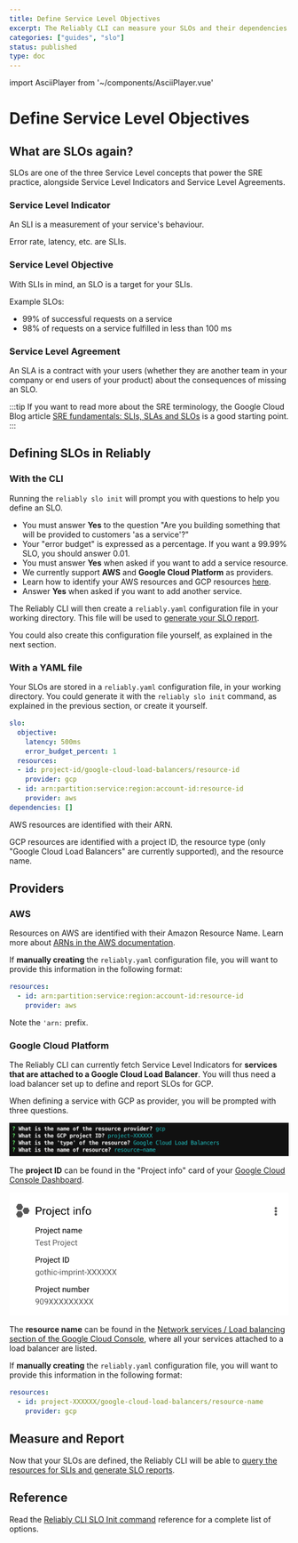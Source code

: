 ```yaml
---
title: Define Service Level Objectives
excerpt: The Reliably CLI can measure your SLOs and their dependencies.
categories: ["guides", "slo"]
status: published
type: doc
---
```

import AsciiPlayer from '~/components/AsciiPlayer.vue'

# Define Service Level Objectives

## What are SLOs again?

SLOs are one of the three Service Level concepts that power the SRE practice, 
alongside Service Level Indicators and Service Level Agreements.

### Service Level Indicator

An SLI is a measurement of your service's behaviour.

Error rate, latency, etc.
are SLIs.

### Service Level Objective

With SLIs in mind, an SLO is a target for your SLIs.

Example SLOs:
- 99% of successful requests on a service
- 98% of requests on a service fulfilled in less than 100 ms

### Service Level Agreement

An SLA is a contract with your users (whether they are another team in your
company or end users of your product) about the consequences of missing an SLO.

:::tip
If you want to read more about the SRE terminology, the Google Cloud Blog 
article <a href="https://cloud.google.com/blog/products/devops-sre/sre-fundamentals-slis-slas-and-slos" target="_blank" rel="noopener noreferer">SRE fundamentals: SLIs, SLAs and SLOs</a> is a good starting point.
:::

## Defining SLOs in Reliably

### With the CLI

Running the `reliably slo init` will prompt you with questions to help you 
define an SLO.

<AsciiPlayer id="ML46wVaFwURMW92zAIFSBWx4y" />

* You must answer **Yes** to the question "Are you building something that will be provided to customers 'as a service'?"
* Your "error budget" is expressed as a percentage. If you want a 99.99% SLO, you should answer 0.01.
* You must answer **Yes** when asked if you want to add a service resource.
* We currently support **AWS** and **Google Cloud Platform** as providers.
* Learn how to identify your AWS resources and GCP resources [here](#providers).
* Answer **Yes** when asked if you want to add another service.

The Reliably CLI will then create a `reliably.yaml` configuration file in your 
working directory. This file will be used to 
[generate your SLO report](/guides/slo/slo-reports/).

You could also create this configuration file yourself, as explained in the next
section.

### With a YAML file

Your SLOs are stored in a `reliably.yaml` configuration file, in your working
directory. You could generate it with the `reliably slo init` command, as 
explained in the previous section, or create it yourself.

```yaml
slo:
  objective:
    latency: 500ms
    error_budget_percent: 1
  resources:
  - id: project-id/google-cloud-load-balancers/resource-id
    provider: gcp
  - id: arn:partition:service:region:account-id:resource-id
    provider: aws
dependencies: []

```

AWS resources are identified with their ARN.

GCP resources are identified with a project ID, the resource type (only "Google
Cloud Load Balancers" are currently supported), and the resource name.

## Providers

### AWS

Resources on AWS are identified with their Amazon Resource Name. Learn more 
about <a href="https://docs.aws.amazon.com/general/latest/gr/aws-arns-and-namespaces.html" target="_blank" rel="noopener noreferer">ARNs in the AWS documentation</a>.

If **manually creating** the `reliably.yaml` configuration file, you will want to provide this information in the following format:

```yaml
resources:
  - id: arn:partition:service:region:account-id:resource-id
    provider: aws
```

Note the `'arn:` prefix.

### Google Cloud Platform

The Reliably CLI can currently fetch Service Level Indicators for **services that are attached to a Google Cloud Load Balancer**. You will thus need a load balancer set up to define and report SLOs for GCP.

When defining a service with GCP as provider, you will be prompted with three questions.

![Screenshot of the questions asked by the CLI](./images/reliably-gcp-resource-id.png)

The **project ID** can be found in the "Project info" card of your <a href="https://console.cloud.google.com/home/dashboard" target="_blank" rel="noopener noreferer">Google Cloud Console Dashboard</a>.

![Screenshot of Project info card in the Google CLoud Console](./images/gcp-project-info-card.png)

The **resource name** can be found in the <a href="https://console.cloud.google.com/net-services/loadbalancing/" target="_blank" rel="noopener noreferer">Network services / Load balancing section of the Google Cloud Console</a>, where all your services attached to a load balancer are listed.

If **manually creating** the `reliably.yaml` configuration file, you will want to provide this information in the following format:

```yaml
resources:
  - id: project-XXXXXX/google-cloud-load-balancers/resource-name
    provider: gcp
```

## Measure and Report

Now that your SLOs are defined, the Reliably CLI will be able to 
[query the resources for SLIs and generate SLO reports](/guides/slo/slo-reports/).

## Reference

Read the [Reliably CLI SLO Init command](/reference/cli/reliably-slo-init/) reference for a complete list of options.